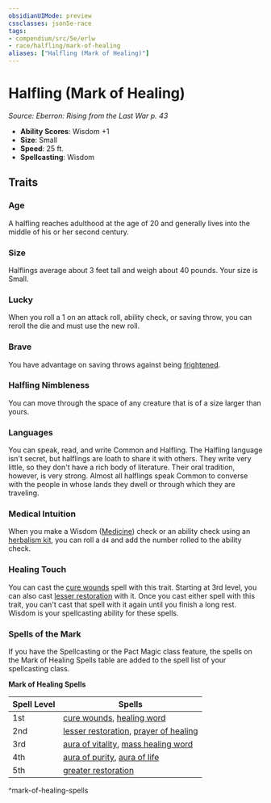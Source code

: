 ```yaml
---
obsidianUIMode: preview
cssclasses: json5e-race
tags:
- compendium/src/5e/erlw
- race/halfling/mark-of-healing
aliases: ["Halfling (Mark of Healing)"]
---
```

# Halfling (Mark of Healing)
*Source: Eberron: Rising from the Last War p. 43*  

- **Ability Scores**: Wisdom +1
- **Size**: Small
- **Speed**: 25 ft.
- **Spellcasting**: Wisdom

## Traits

### Age

A halfling reaches adulthood at the age of 20 and generally lives into the middle of his or her second century.

### Size

Halflings average about 3 feet tall and weigh about 40 pounds. Your size is Small.

### Lucky

When you roll a 1 on an attack roll, ability check, or saving throw, you can reroll the die and must use the new roll.

### Brave

You have advantage on saving throws against being [frightened](Mechanics/Rules/conditions.md#Frightened).

### Halfling Nimbleness

You can move through the space of any creature that is of a size larger than yours.

### Languages

You can speak, read, and write Common and Halfling. The Halfling language isn't secret, but halflings are loath to share it with others. They write very little, so they don't have a rich body of literature. Their oral tradition, however, is very strong. Almost all halflings speak Common to converse with the people in whose lands they dwell or through which they are traveling.

### Medical Intuition

When you make a Wisdom ([Medicine](Mechanics/Rules/skills.md#Medicine)) check or an ability check using an [herbalism kit](Mechanics/items/herbalism-kit.md), you can roll a `d4` and add the number rolled to the ability check.

### Healing Touch

You can cast the [cure wounds](Mechanics/spells/cure-wounds.md) spell with this trait. Starting at 3rd level, you can also cast [lesser restoration](Mechanics/spells/lesser-restoration.md) with it. Once you cast either spell with this trait, you can't cast that spell with it again until you finish a long rest. Wisdom is your spellcasting ability for these spells.

### Spells of the Mark

If you have the Spellcasting or the Pact Magic class feature, the spells on the Mark of Healing Spells table are added to the spell list of your spellcasting class.

**Mark of Healing Spells**

| Spell Level | Spells |
|-------------|--------|
| 1st | [cure wounds](Mechanics/spells/cure-wounds.md), [healing word](Mechanics/spells/healing-word.md) |
| 2nd | [lesser restoration](Mechanics/spells/lesser-restoration.md), [prayer of healing](Mechanics/spells/prayer-of-healing.md) |
| 3rd | [aura of vitality](Mechanics/spells/aura-of-vitality.md), [mass healing word](Mechanics/spells/mass-healing-word.md) |
| 4th | [aura of purity](Mechanics/spells/aura-of-purity.md), [aura of life](Mechanics/spells/aura-of-life.md) |
| 5th | [greater restoration](Mechanics/spells/greater-restoration.md) |
^mark-of-healing-spells